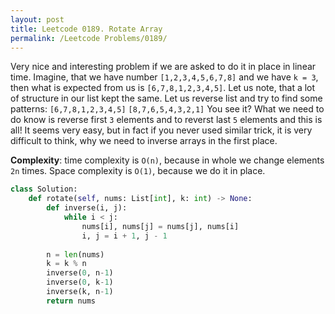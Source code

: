 ```yaml
---
layout: post
title: Leetcode 0189. Rotate Array
permalink: /Leetcode Problems/0189/
---
```


Very nice and interesting problem if we are asked to do it in place in linear time. 
Imagine, that we have number `[1,2,3,4,5,6,7,8]` and we have `k = 3`, then what is expected from us is `[6,7,8,1,2,3,4,5]`. Let us note, that a lot of structure in our list kept the same. Let us reverse list and try to find some patterns:
`[6,7,8,1,2,3,4,5]`
`[8,7,6,5,4,3,2,1]`
You see it? What we need to do know is reverse first `3` elements and to reverst last `5` elements and this is all! It seems very easy, but in fact if you never used similar trick, it is very difficult to think, why we need to inverse arrays in the first place.

**Complexity**: time complexity is `O(n)`, because in whole we change elements `2n` times. Space complexity is `O(1)`, because we do it in place.

```python
class Solution:
    def rotate(self, nums: List[int], k: int) -> None:
        def inverse(i, j):
            while i < j:
                nums[i], nums[j] = nums[j], nums[i]
                i, j = i + 1, j - 1
        
        n = len(nums)
        k = k % n
        inverse(0, n-1)
        inverse(0, k-1)
        inverse(k, n-1)
        return nums
```